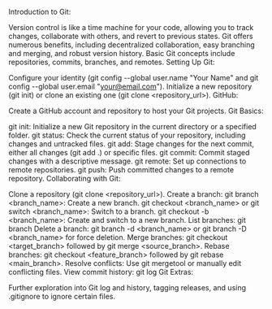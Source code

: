 Introduction to Git:

Version control is like a time machine for your code, allowing you to track changes, collaborate with others, and revert to previous states.
Git offers numerous benefits, including decentralized collaboration, easy branching and merging, and robust version history.
Basic Git concepts include repositories, commits, branches, and remotes.
Setting Up Git:

Configure your identity (git config --global user.name "Your Name" and git config --global user.email "your@email.com").
Initialize a new repository (git init) or clone an existing one (git clone <repository_url>).
GitHub:

Create a GitHub account and repository to host your Git projects.
Git Basics:

git init: Initialize a new Git repository in the current directory or a specified folder.
git status: Check the current status of your repository, including changes and untracked files.
git add: Stage changes for the next commit, either all changes (git add .) or specific files.
git commit: Commit staged changes with a descriptive message.
git remote: Set up connections to remote repositories.
git push: Push committed changes to a remote repository.
Collaborating with Git:

Clone a repository (git clone <repository_url>).
Create a branch:
git branch <branch_name>: Create a new branch.
git checkout <branch_name> or git switch <branch_name>: Switch to a branch.
git checkout -b <branch_name>: Create and switch to a new branch.
List branches: git branch
Delete a branch: git branch -d <branch_name> or git branch -D <branch_name> for force deletion.
Merge branches: git checkout <target_branch> followed by git merge <source_branch>.
Rebase branches: git checkout <feature_branch> followed by git rebase <main_branch>.
Resolve conflicts: Use git mergetool or manually edit conflicting files.
View commit history: git log
Git Extras:

Further exploration into Git log and history, tagging releases, and using .gitignore to ignore certain files.
